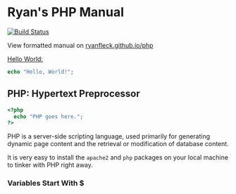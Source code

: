# Ryan's PHP Manual

  [![Build Status](https://travis-ci.org/RyanFleck/Projects.svg?branch=master)](https://travis-ci.org/RyanFleck/Projects)

  View formatted manual on [ryanfleck.github.io/php](https://ryanfleck.github.io/php)
  
[Hello World:](http://www.catb.org/jargon/html/H/hello-world.html)
```php
echo "Hello, World!";
```



## PHP: Hypertext Preprocessor 
```php
<?php
  echo "PHP goes here.";
?>
```
PHP is a server-side scripting language, used primarily for generating dynamic page content and the retrieval or modification of database content. 

It is very easy to install the `apache2` and `php` packages on your local machine to tinker with PHP right away.

### Variables Start With $

